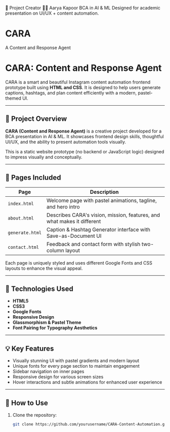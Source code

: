 🤖 Project Creator
👩‍💻 Aarya Kapoor
BCA in AI & ML
Designed for academic presentation on UI/UX + content automation.


# CARA
A Content and Response Agent 
# CARA: Content and Response Agent

CARA is a smart and beautiful Instagram content automation frontend prototype built using **HTML and CSS**. It is designed to help users generate captions, hashtags, and plan content efficiently with a modern, pastel-themed UI.

---

## 🌟 Project Overview

**CARA (Content and Response Agent)** is a creative project developed for a BCA presentation in AI & ML. It showcases frontend design skills, thoughtful UI/UX, and the ability to present automation tools visually.

This is a static website prototype (no backend or JavaScript logic) designed to impress visually and conceptually.

---

## 📁 Pages Included

| Page          | Description |
|---------------|-------------|
| `index.html`  | Welcome page with pastel animations, tagline, and hero intro |
| `about.html`  | Describes CARA's vision, mission, features, and what makes it different |
| `generate.html` | Caption & Hashtag Generator interface with Save-as-Document UI |
| `contact.html` | Feedback and contact form with stylish two-column layout |

Each page is uniquely styled and uses different Google Fonts and CSS layouts to enhance the visual appeal.

---

## 🎨 Technologies Used

- **HTML5**
- **CSS3**
- **Google Fonts**
- **Responsive Design**
- **Glassmorphism & Pastel Theme**
- **Font Pairing for Typography Aesthetics**

---

## 💡 Key Features

- Visually stunning UI with pastel gradients and modern layout
- Unique fonts for every page section to maintain engagement
- Sidebar navigation on inner pages
- Responsive design for various screen sizes
- Hover interactions and subtle animations for enhanced user experience

---

## 📌 How to Use

1. Clone the repository:
   ```bash
   git clone https://github.com/yourusername/CARA-Content-Automation.git
